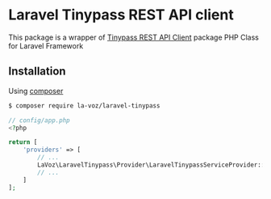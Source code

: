 # Laravel Tinypass REST API client

This package is a wrapper of 
[Tinypass REST API Client](http://github.com/la-voz/tinypass)
package PHP Class for Laravel Framework

## Installation

Using [composer](http://getcomposer.org)

```bash
$ composer require la-voz/laravel-tinypass
```
```php
// config/app.php
<?php

return [
    'providers' => [
        // ...
        LaVoz\LaravelTinypass\Provider\LaravelTinypassServiceProvider::class
        // ...
    ]
];
```
